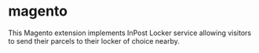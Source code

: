 # magento
This Magento extension implements InPost Locker service allowing visitors to send their parcels to their locker of choice nearby.
